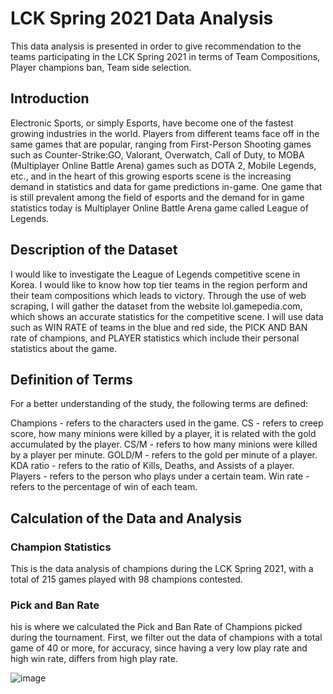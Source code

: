 # LCK Spring 2021 Data Analysis

This data analysis is presented in order to give recommendation to the teams participating in the LCK Spring 2021 in terms of Team Compositions, Player champions ban,
Team side selection.

## Introduction

Electronic Sports, or simply Esports, have become one of the fastest growing industries in the world. Players from different teams face off in the same games that are
popular, ranging from First-Person Shooting games such as Counter-Strike:GO, Valorant, Overwatch, Call of Duty, to MOBA (Multiplayer Online Battle Arena) games such as
DOTA 2, Mobile Legends, etc., and in the heart of this growing esports scene is the increasing demand in statistics and data for game predictions in-game. One game that
is still prevalent among the field of esports and the demand for in game statistics today is Multiplayer Online Battle Arena game called League of Legends.

## Description of the Dataset

I would like to investigate the League of Legends competitive scene in Korea. I would like to know how top tier teams in the region perform and their team compositions which leads to victory. Through the use of web scraping, I will gather the dataset from the website lol.gamepedia.com, which shows an accurate statistics for the competitive scene. I will use data such as WIN RATE of teams in the blue and red side, the PICK AND BAN rate of champions, and PLAYER statistics which include their personal statistics about the game.

## Definition of Terms

For a better understanding of the study, the following terms are defined:

Champions - refers to the characters used in the game.
CS - refers to creep score, how many minions were killed by a player, it is related with the gold accumulated by the player.
CS/M - refers to how many minions were killed by a player per minute.
GOLD/M - refers to the gold per minute of a player.
KDA ratio - refers to the ratio of Kills, Deaths, and Assists of a player.
Players - refers to the person who plays under a certain team.
Win rate - refers to the percentage of win of each team.

## Calculation of the Data and Analysis

### Champion Statistics
This is the data analysis of champions during the LCK Spring 2021, with a total of 215 games played with 98 champions contested.

### Pick and Ban Rate
his is where we calculated the Pick and Ban Rate of Champions picked during the tournament.
First, we filter out the data of champions with a total game of 40 or more, for accuracy, since having a very low play rate and high win rate, differs from high play rate.

![image](https://user-images.githubusercontent.com/74399142/186635570-fa385169-463a-4424-aba8-68583d763fd5.png)
